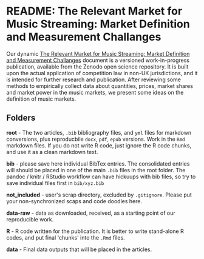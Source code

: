 # README: The Relevant Market for Music Streaming: Market Definition and Measurement Challanges

Our dynamic [The Relevant Market for Music Streaming: Market Definition and Measurement Challanges](https://music-competition.dataobservatory.eu/) document is a versioned work-in-progress publication, available from the Zenodo open science repository. It is built upon the actual application of competition law in non-UK jurisdictions, and it is intended for further research and publication. After reviewing some methods to empirically collect data about quantities, prices, market shares and market power in the music markets, we present some ideas on the definition of music markets.

## Folders

**root** - The two articles, `.bib` bibliography files, and `yml` files for markdown conversions, plus reproducbile `docx`, `pdf`, `epub` versions. Work in the `Rmd` markdown files. If you do not write R code, just ignore the R code chunks, and use it as a clean markdown text.

**bib** - please save here individual BibTex entries.  The consolidated entries will should be placed in one of the main `.bib` files in the root folder. The pandoc / knitr / RStudio workflow can have hickuups with bib files, so try to save individual files first in `bib/xyz.bib`

**not_included** - user's scrap directory, excluded by `.gitignore`.  Please put your non-synchronized scaps and code doodles here.

**data-raw** - data as downloaded, received, as a starting point of our reproducible work.

**R** - R code written for the publication.  It is better to write stand-alone R codes, and put final 'chunks' into the `.Rmd` files.

**data** - Final data outputs that will be placed in the articles.

